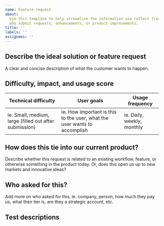 ```yaml
---
name: Feature request
about:
  Use this template to help streamline the information you collect from stakeholders
  who submit requests, enhancements, or product improvements.
title: ''
labels: ''
assignees: ''
---
```


## Describe the ideal solution or feature request

A clear and concise description of what the customer wants to happen.

## Difficulty, impact, and usage score

| Technical difficulty                                   | User goals                                                               | Usage frequency            |
| ------------------------------------------------------ | ------------------------------------------------------------------------ | -------------------------- |
| ie. Small, medium, large (filled out after submission) | ie. How important is this to the user, what the user wants to accomplish | ie. Daily, weekly, monthly |

## How does this tie into our current product?

Describe whether this request is related to an existing workflow, feature, or otherwise something in the product today. Or, does this open us up to new markets and innovative ideas?

## Who asked for this?

Add more on who asked for this, ie. company, person, how much they pay us, what their tier is, are they a strategic account, etc.

## Test descriptions
